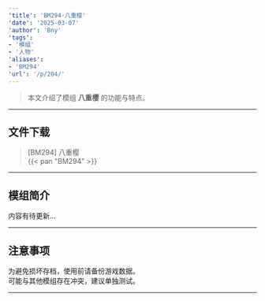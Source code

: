 ```yaml
---
'title': 'BM294-八重樱'
'date': '2025-03-07'
'author': 'Bny'
'tags':
- '模组'
- '人物'
'aliases':
- 'BM294'
'url': '/p/204/'
---
```


> 本文介绍了模组 **八重樱** 的功能与特点。

---

## 文件下载

> [BM294] 八重樱  
{{< pan "BM294" >}}  

---

## 模组简介

>  
内容有待更新...  

---

## 注意事项

>  
为避免损坏存档，使用前请备份游戏数据。  
可能与其他模组存在冲突，建议单独测试。  

---

